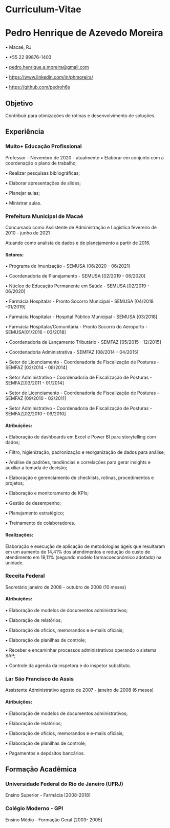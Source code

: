 # Curriculum-Vitae

# Pedro Henrique de Azevedo Moreira

• Macaé, RJ

• +55 22 99876-1403

• pedro.henrique.a.moreira@gmail.com

• https://www.linkedin.com/in/phmoreira/

• https://github.com/pedroh6s

## Objetivo

Contribuir para otimizações de rotinas e desenvolvimento de soluções.

## Experiência
### Muito+ Educação Profissional
Professor - Novembro de 2020 - atualmente
• Elaborar em conjunto com a coordenação o plano de trabalho;

• Realizar pesquisas bibliográficas;

• Elaborar apresentações de slides;

• Planejar aulas;

• Ministrar aulas.

### Prefeitura Municipal de Macaé
Concursado como Assistente de Administração e Logística fevereiro de 2010 - junho de 2021

Atuando como analista de dados e de planejamento a partir de 2016.

#### Setores:

• Programa de Imunização - SEMUSA (06/2020 - 06/2021)

• Coordenadoria de Planejamento - SEMUSA [02/2019 - 06/2020]

• Núcleo de Educação Permanente em Saúde - SEMUSA [02/2019 - 06/2020]

• Farmácia Hospitalar - Pronto Socorro Municipal - SEMUSA [04/2018 -01/2019]

• Farmácia Hospitalar - Hospital Público Municipal - SEMUSA [03/2018]

• Farmácia Hospitalar/Comunitária - Pronto Socorro do Aeroporto - SEMUSA[01/2016 - 03/2018]

• Coordenadoria de Lançamento Tributário - SEMFAZ [05/2015 - 12/2015]

• Coordenadoria Administrativa - SEMFAZ [08/2014 - 04/2015]

• Setor de Licenciamento - Coordenadoria de Fiscalização de Posturas -SEMFAZ [02/2014 - 08/2014]

• Setor Administrativo - Coordenadoria de Fiscalização de Posturas - SEMFAZ[03/2011 - 01/2014]

• Setor de Licenciamento - Coordenadoria de Fiscalização de Posturas - SEMFAZ [09/2010 - 02/2011]

• Setor Administrativo - Coordenadoria de Fiscalização de Posturas - SEMFAZ[02/2010 - 09/2010]

#### Atribuições:

• Elaboração de dashboards em Excel e Power BI para storytelling com dados;

• Filtro, higienização, padronização e reorganização de dados para análise;

• Análise de padrões, tendências e correlações para gerar insights e auxiliar a tomada de decisão;

• Elaboração e gerenciamento de checklists, rotinas, procedimentos e projetos;

• Elaboração e monitoramento de KPIs;

• Gestão de desempenho;

• Planejamento estratégico;

• Treinamento de colaboradores.


#### Realizações:

Elaboração e execução de aplicação de metodologias ágeis que resultaram em um aumento de 14,41% dos atendimentos e redução do custo de atendimento em 19,11% (segundo modelo farmacoeconômico adotado) na unidade.


### Receita Federal
Secretário
janeiro de 2008 - outubro de 2008 (10 meses)

#### Atribuições:

• Elaboração de modelos de documentos administrativos;

• Elaboração de relatórios;

• Elaboração de ofícios, memorandos e e-mails oficiais;

• Elaboração de planilhas de controle;

• Receber e encaminhar processos administrativos operando o sistema SAP;

• Controle da agenda da inspetora e do inspetor substituto.

### Lar São Francisco de Assis
Assistente Administrativo
agosto de 2007 - janeiro de 2008 (6 meses)

#### Atribuições: 

• Elaboração de modelos de documentos administrativos;

• Elaboração de relatórios;

• Elaboração de ofícios, memorandos e e-mails oficiais;

• Elaboração de planilhas de controle;

• Pagamentos e depósitos bancários.

## Formação Acadêmica

### Universidade Federal do Rio de Janeiro (UFRJ)

Ensino Superior - Farmácia [2008-2018] 

### Colégio Moderno - GPI 

Ensino Médio - Formação Geral [2003- 2005]
